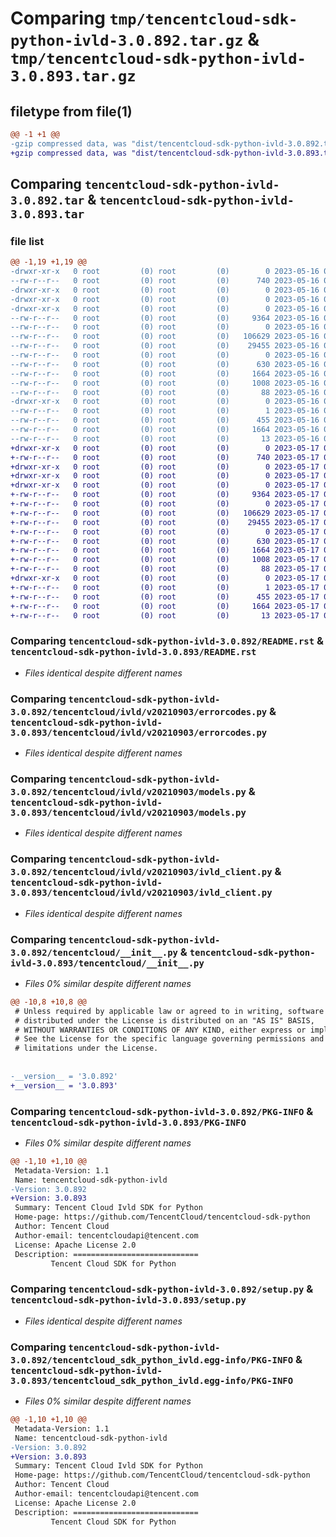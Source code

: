 # Comparing `tmp/tencentcloud-sdk-python-ivld-3.0.892.tar.gz` & `tmp/tencentcloud-sdk-python-ivld-3.0.893.tar.gz`

## filetype from file(1)

```diff
@@ -1 +1 @@
-gzip compressed data, was "dist/tencentcloud-sdk-python-ivld-3.0.892.tar", last modified: Tue May 16 00:39:39 2023, max compression
+gzip compressed data, was "dist/tencentcloud-sdk-python-ivld-3.0.893.tar", last modified: Wed May 17 03:34:18 2023, max compression
```

## Comparing `tencentcloud-sdk-python-ivld-3.0.892.tar` & `tencentcloud-sdk-python-ivld-3.0.893.tar`

### file list

```diff
@@ -1,19 +1,19 @@
-drwxr-xr-x   0 root         (0) root         (0)        0 2023-05-16 00:39:39.000000 tencentcloud-sdk-python-ivld-3.0.892/
--rw-r--r--   0 root         (0) root         (0)      740 2023-05-16 00:39:39.000000 tencentcloud-sdk-python-ivld-3.0.892/README.rst
-drwxr-xr-x   0 root         (0) root         (0)        0 2023-05-16 00:39:39.000000 tencentcloud-sdk-python-ivld-3.0.892/tencentcloud/
-drwxr-xr-x   0 root         (0) root         (0)        0 2023-05-16 00:39:39.000000 tencentcloud-sdk-python-ivld-3.0.892/tencentcloud/ivld/
-drwxr-xr-x   0 root         (0) root         (0)        0 2023-05-16 00:39:39.000000 tencentcloud-sdk-python-ivld-3.0.892/tencentcloud/ivld/v20210903/
--rw-r--r--   0 root         (0) root         (0)     9364 2023-05-16 00:39:39.000000 tencentcloud-sdk-python-ivld-3.0.892/tencentcloud/ivld/v20210903/errorcodes.py
--rw-r--r--   0 root         (0) root         (0)        0 2023-05-16 00:39:39.000000 tencentcloud-sdk-python-ivld-3.0.892/tencentcloud/ivld/v20210903/__init__.py
--rw-r--r--   0 root         (0) root         (0)   106629 2023-05-16 00:39:39.000000 tencentcloud-sdk-python-ivld-3.0.892/tencentcloud/ivld/v20210903/models.py
--rw-r--r--   0 root         (0) root         (0)    29455 2023-05-16 00:39:39.000000 tencentcloud-sdk-python-ivld-3.0.892/tencentcloud/ivld/v20210903/ivld_client.py
--rw-r--r--   0 root         (0) root         (0)        0 2023-05-16 00:39:39.000000 tencentcloud-sdk-python-ivld-3.0.892/tencentcloud/ivld/__init__.py
--rw-r--r--   0 root         (0) root         (0)      630 2023-05-16 00:39:39.000000 tencentcloud-sdk-python-ivld-3.0.892/tencentcloud/__init__.py
--rw-r--r--   0 root         (0) root         (0)     1664 2023-05-16 00:39:39.000000 tencentcloud-sdk-python-ivld-3.0.892/PKG-INFO
--rw-r--r--   0 root         (0) root         (0)     1008 2023-05-16 00:39:39.000000 tencentcloud-sdk-python-ivld-3.0.892/setup.py
--rw-r--r--   0 root         (0) root         (0)       88 2023-05-16 00:39:39.000000 tencentcloud-sdk-python-ivld-3.0.892/setup.cfg
-drwxr-xr-x   0 root         (0) root         (0)        0 2023-05-16 00:39:39.000000 tencentcloud-sdk-python-ivld-3.0.892/tencentcloud_sdk_python_ivld.egg-info/
--rw-r--r--   0 root         (0) root         (0)        1 2023-05-16 00:39:39.000000 tencentcloud-sdk-python-ivld-3.0.892/tencentcloud_sdk_python_ivld.egg-info/dependency_links.txt
--rw-r--r--   0 root         (0) root         (0)      455 2023-05-16 00:39:39.000000 tencentcloud-sdk-python-ivld-3.0.892/tencentcloud_sdk_python_ivld.egg-info/SOURCES.txt
--rw-r--r--   0 root         (0) root         (0)     1664 2023-05-16 00:39:39.000000 tencentcloud-sdk-python-ivld-3.0.892/tencentcloud_sdk_python_ivld.egg-info/PKG-INFO
--rw-r--r--   0 root         (0) root         (0)       13 2023-05-16 00:39:39.000000 tencentcloud-sdk-python-ivld-3.0.892/tencentcloud_sdk_python_ivld.egg-info/top_level.txt
+drwxr-xr-x   0 root         (0) root         (0)        0 2023-05-17 03:34:18.000000 tencentcloud-sdk-python-ivld-3.0.893/
+-rw-r--r--   0 root         (0) root         (0)      740 2023-05-17 03:34:18.000000 tencentcloud-sdk-python-ivld-3.0.893/README.rst
+drwxr-xr-x   0 root         (0) root         (0)        0 2023-05-17 03:34:18.000000 tencentcloud-sdk-python-ivld-3.0.893/tencentcloud/
+drwxr-xr-x   0 root         (0) root         (0)        0 2023-05-17 03:34:18.000000 tencentcloud-sdk-python-ivld-3.0.893/tencentcloud/ivld/
+drwxr-xr-x   0 root         (0) root         (0)        0 2023-05-17 03:34:18.000000 tencentcloud-sdk-python-ivld-3.0.893/tencentcloud/ivld/v20210903/
+-rw-r--r--   0 root         (0) root         (0)     9364 2023-05-17 03:34:18.000000 tencentcloud-sdk-python-ivld-3.0.893/tencentcloud/ivld/v20210903/errorcodes.py
+-rw-r--r--   0 root         (0) root         (0)        0 2023-05-17 03:34:18.000000 tencentcloud-sdk-python-ivld-3.0.893/tencentcloud/ivld/v20210903/__init__.py
+-rw-r--r--   0 root         (0) root         (0)   106629 2023-05-17 03:34:18.000000 tencentcloud-sdk-python-ivld-3.0.893/tencentcloud/ivld/v20210903/models.py
+-rw-r--r--   0 root         (0) root         (0)    29455 2023-05-17 03:34:18.000000 tencentcloud-sdk-python-ivld-3.0.893/tencentcloud/ivld/v20210903/ivld_client.py
+-rw-r--r--   0 root         (0) root         (0)        0 2023-05-17 03:34:18.000000 tencentcloud-sdk-python-ivld-3.0.893/tencentcloud/ivld/__init__.py
+-rw-r--r--   0 root         (0) root         (0)      630 2023-05-17 03:34:18.000000 tencentcloud-sdk-python-ivld-3.0.893/tencentcloud/__init__.py
+-rw-r--r--   0 root         (0) root         (0)     1664 2023-05-17 03:34:18.000000 tencentcloud-sdk-python-ivld-3.0.893/PKG-INFO
+-rw-r--r--   0 root         (0) root         (0)     1008 2023-05-17 03:34:18.000000 tencentcloud-sdk-python-ivld-3.0.893/setup.py
+-rw-r--r--   0 root         (0) root         (0)       88 2023-05-17 03:34:18.000000 tencentcloud-sdk-python-ivld-3.0.893/setup.cfg
+drwxr-xr-x   0 root         (0) root         (0)        0 2023-05-17 03:34:18.000000 tencentcloud-sdk-python-ivld-3.0.893/tencentcloud_sdk_python_ivld.egg-info/
+-rw-r--r--   0 root         (0) root         (0)        1 2023-05-17 03:34:18.000000 tencentcloud-sdk-python-ivld-3.0.893/tencentcloud_sdk_python_ivld.egg-info/dependency_links.txt
+-rw-r--r--   0 root         (0) root         (0)      455 2023-05-17 03:34:18.000000 tencentcloud-sdk-python-ivld-3.0.893/tencentcloud_sdk_python_ivld.egg-info/SOURCES.txt
+-rw-r--r--   0 root         (0) root         (0)     1664 2023-05-17 03:34:18.000000 tencentcloud-sdk-python-ivld-3.0.893/tencentcloud_sdk_python_ivld.egg-info/PKG-INFO
+-rw-r--r--   0 root         (0) root         (0)       13 2023-05-17 03:34:18.000000 tencentcloud-sdk-python-ivld-3.0.893/tencentcloud_sdk_python_ivld.egg-info/top_level.txt
```

### Comparing `tencentcloud-sdk-python-ivld-3.0.892/README.rst` & `tencentcloud-sdk-python-ivld-3.0.893/README.rst`

 * *Files identical despite different names*

### Comparing `tencentcloud-sdk-python-ivld-3.0.892/tencentcloud/ivld/v20210903/errorcodes.py` & `tencentcloud-sdk-python-ivld-3.0.893/tencentcloud/ivld/v20210903/errorcodes.py`

 * *Files identical despite different names*

### Comparing `tencentcloud-sdk-python-ivld-3.0.892/tencentcloud/ivld/v20210903/models.py` & `tencentcloud-sdk-python-ivld-3.0.893/tencentcloud/ivld/v20210903/models.py`

 * *Files identical despite different names*

### Comparing `tencentcloud-sdk-python-ivld-3.0.892/tencentcloud/ivld/v20210903/ivld_client.py` & `tencentcloud-sdk-python-ivld-3.0.893/tencentcloud/ivld/v20210903/ivld_client.py`

 * *Files identical despite different names*

### Comparing `tencentcloud-sdk-python-ivld-3.0.892/tencentcloud/__init__.py` & `tencentcloud-sdk-python-ivld-3.0.893/tencentcloud/__init__.py`

 * *Files 0% similar despite different names*

```diff
@@ -10,8 +10,8 @@
 # Unless required by applicable law or agreed to in writing, software
 # distributed under the License is distributed on an "AS IS" BASIS,
 # WITHOUT WARRANTIES OR CONDITIONS OF ANY KIND, either express or implied.
 # See the License for the specific language governing permissions and
 # limitations under the License.
 
 
-__version__ = '3.0.892'
+__version__ = '3.0.893'
```

### Comparing `tencentcloud-sdk-python-ivld-3.0.892/PKG-INFO` & `tencentcloud-sdk-python-ivld-3.0.893/PKG-INFO`

 * *Files 0% similar despite different names*

```diff
@@ -1,10 +1,10 @@
 Metadata-Version: 1.1
 Name: tencentcloud-sdk-python-ivld
-Version: 3.0.892
+Version: 3.0.893
 Summary: Tencent Cloud Ivld SDK for Python
 Home-page: https://github.com/TencentCloud/tencentcloud-sdk-python
 Author: Tencent Cloud
 Author-email: tencentcloudapi@tencent.com
 License: Apache License 2.0
 Description: ============================
         Tencent Cloud SDK for Python
```

### Comparing `tencentcloud-sdk-python-ivld-3.0.892/setup.py` & `tencentcloud-sdk-python-ivld-3.0.893/setup.py`

 * *Files identical despite different names*

### Comparing `tencentcloud-sdk-python-ivld-3.0.892/tencentcloud_sdk_python_ivld.egg-info/PKG-INFO` & `tencentcloud-sdk-python-ivld-3.0.893/tencentcloud_sdk_python_ivld.egg-info/PKG-INFO`

 * *Files 0% similar despite different names*

```diff
@@ -1,10 +1,10 @@
 Metadata-Version: 1.1
 Name: tencentcloud-sdk-python-ivld
-Version: 3.0.892
+Version: 3.0.893
 Summary: Tencent Cloud Ivld SDK for Python
 Home-page: https://github.com/TencentCloud/tencentcloud-sdk-python
 Author: Tencent Cloud
 Author-email: tencentcloudapi@tencent.com
 License: Apache License 2.0
 Description: ============================
         Tencent Cloud SDK for Python
```

